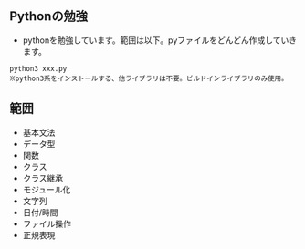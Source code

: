 ## Pythonの勉強
- pythonを勉強しています。範囲は以下。pyファイルをどんどん作成していきます。

``` 実行方法
python3 xxx.py
※python3系をインストールする、他ライブラリは不要。ビルドインライブラリのみ使用。
```

## 範囲
- 基本文法
- データ型
- 関数
- クラス
- クラス継承
- モジュール化
- 文字列
- 日付/時間
- ファイル操作
- 正規表現
